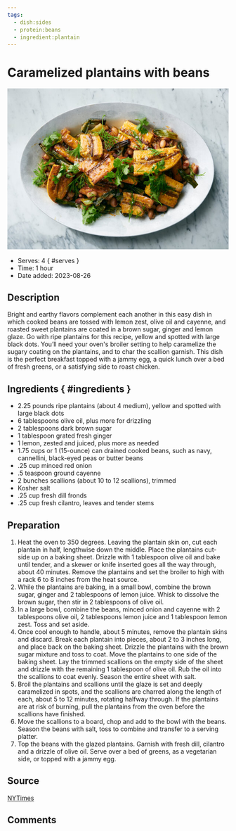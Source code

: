 ```yaml
---
tags:
  - dish:sides
  - protein:beans
  - ingredient:plantain
---
```

# Caramelized plantains with beans

![Recipe picture](../images/caramelized_plantains_with-0.png)

- Serves: 4
{ #serves }
- Time: 1 hour
- Date added: 2023-08-26

## Description

Bright and earthy flavors complement each another in this easy dish in which cooked beans are tossed with lemon zest, olive oil and cayenne, and roasted sweet plantains are coated in a brown sugar, ginger and lemon glaze. Go with ripe plantains for this recipe, yellow and spotted with large black dots. You’ll need your oven's broiler setting to help caramelize the sugary coating on the plantains, and to char the scallion garnish. This dish is the perfect breakfast topped with a jammy egg, a quick lunch over a bed of fresh greens, or a satisfying side to roast chicken.

## Ingredients { #ingredients }

- 2.25 pounds ripe plantains (about 4 medium), yellow and spotted with large black dots
- 6 tablespoons olive oil, plus more for drizzling
- 2 tablespoons dark brown sugar
- 1 tablespoon grated fresh ginger
- 1 lemon, zested and juiced, plus more as needed
- 1.75 cups or 1 (15-ounce) can drained cooked beans, such as navy, cannellini, black-eyed peas or butter beans
- .25 cup minced red onion
- .5 teaspoon ground cayenne
- 2 bunches scallions (about 10 to 12 scallions), trimmed
- Kosher salt
- .25 cup fresh dill fronds
- .25 cup fresh cilantro, leaves and tender stems

## Preparation

1. Heat the oven to 350 degrees. Leaving the plantain skin on, cut each plantain in half, lengthwise down the middle. Place the plantains cut-side up on a baking sheet. Drizzle with 1 tablespoon olive oil and bake until tender, and a skewer or knife inserted goes all the way through, about 40 minutes. Remove the plantains and set the broiler to high with a rack 6 to 8 inches from the heat source.
2. While the plantains are baking, in a small bowl, combine the brown sugar, ginger and 2 tablespoons of lemon juice. Whisk to dissolve the brown sugar, then stir in 2 tablespoons of olive oil.
3. In a large bowl, combine the beans, minced onion and cayenne with 2 tablespoons olive oil, 2 tablespoons lemon juice and 1 tablespoon lemon zest. Toss and set aside.
4. Once cool enough to handle, about 5 minutes, remove the plantain skins and discard. Break each plantain into pieces, about 2 to 3 inches long, and place back on the baking sheet. Drizzle the plantains with the brown sugar mixture and toss to coat. Move the plantains to one side of the baking sheet. Lay the trimmed scallions on the empty side of the sheet and drizzle with the remaining 1 tablespoon of olive oil. Rub the oil into the scallions to coat evenly. Season the entire sheet with salt.
5. Broil the plantains and scallions until the glaze is set and deeply caramelized in spots, and the scallions are charred along the length of each, about 5 to 12 minutes, rotating halfway through. If the plantains are at risk of burning, pull the plantains from the oven before the scallions have finished.
6. Move the scallions to a board, chop and add to the bowl with the beans. Season the beans with salt, toss to combine and transfer to a serving platter.
7. Top the beans with the glazed plantains. Garnish with fresh dill, cilantro and a drizzle of olive oil. Serve over a bed of greens, as a vegetarian side, or topped with a jammy egg.

## Source

[NYTimes](https://cooking.nytimes.com/recipes/1021805-caramelized-plantains-with-beans-scallions-and-lemon)

## Comments


